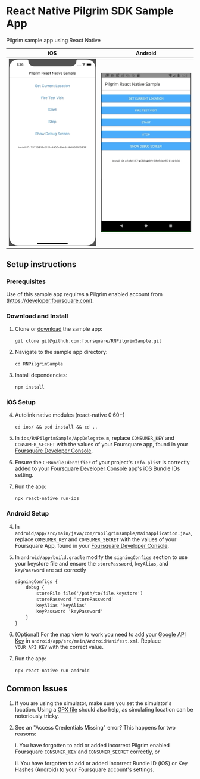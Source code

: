 # React Native Pilgrim SDK Sample App
Pilgrim sample app using React Native

|iOS                |Android                |
|-------------------|-----------------------|
|![](images/ios.gif)|![](images/android.gif)|

## Setup instructions


### Prerequisites

Use of this sample app requires a Pilgrim enabled account from (https://developer.foursquare.com).


### Download and Install

1. Clone or [download](https://github.com/foursquare/RNPilgrimSample) the sample app:

    `git clone git@github.com:foursquare/RNPilgrimSample.git`

2. Navigate to the sample app directory:

    `cd RNPilgrimSample`

3. Install dependencies:

    `npm install`


### iOS Setup

4. Autolink native modules (react-native 0.60+)

    `cd ios/ && pod install && cd ..`

5. In `ios/RNPilgrimSample/AppDelegate.m`, replace `CONSUMER_KEY` and `CONSUMER_SECRET` with the values of your Foursquare app, found in your [Foursquare Developer Console](https://foursquare.com/developers/apps/).


6. Ensure the `CFBundleIdentifier` of your project's `Info.plist` is correctly added to your Foursquare [Developer Console](https://foursquare.com/developers/apps/) app's iOS Bundle IDs setting.

7. Run the app:

    `npx react-native run-ios`



### Android Setup

4. In `android/app/src/main/java/com/rnpilgrimsample/MainApplication.java`, replace `CONSUMER_KEY` and `CONSUMER_SECRET` with the values of your Foursquare App, found in your [Foursquare Developer Console](https://developer.foursquare.com).

5. In `android/app/build.gradle` modify the `signingConfigs` section to use your keystore file and ensure the `storePassword`, `keyAlias`, and `keyPassword` are set correctly

    ```
    signingConfigs {
        debug {
            storeFile file('/path/to/file.keystore')
            storePassword 'storePassword'
            keyAlias 'keyAlias'
            keyPassword 'keyPassword'
        }
    }
    ```

6. (Optional) For the map view to work you need to add your [Google API Key](https://developers.google.com/maps/documentation/android-sdk/get-api-key) in `android/app/src/main/AndroidManifest.xml`.  Replace `YOUR_API_KEY` with the correct value.

7. Run the app:

    `npx react-native run-android`


## Common Issues

1. If you are using the simulator, make sure you set the simulator's location. Using a [GPX file](https://www.gpxgenerator.com/) should also help, as simulating location can be notoriously tricky.

2. See an "Access Credentials Missing" error? This happens for two reasons:

    i. You have forgotten to add or added incorrect Pilgrim enabled Foursquare `CONSUMER_KEY` and `CONSUMER_SECRET` correctly, or
    
    ii. You have forgotten to add or added incorrect Bundle ID (iOS) or Key Hashes (Android) to your Foursquare account's settings.


